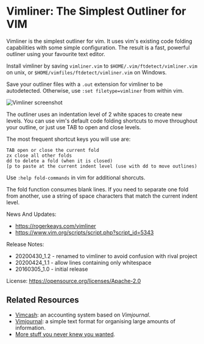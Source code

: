 # Vimliner: The Simplest Outliner for VIM

Vimliner is the simplest outliner for vim. It uses vim's existing code 
folding capabilities with some simple configuration. The result is a fast,
powerful outliner using your favourite text editor.

Install vimliner by saving `vimliner.vim` to `$HOME/.vim/ftdetect/vimliner.vim`
on unix, or `$HOME/vimfiles/ftdetect/vimliner.vim` on Windows.

Save your outliner files with a `.out` extension for vimliner to be 
autodetected. Otherwise, use `:set filetype=vimliner` from within vim.

![Vimliner screenshot](https://rogerkeays.com/ox/webcore/attachments/27730/vimliner-the-simplest-outliner-for-vim-screenshot.png?width=600&height=350)

The outliner uses an indentation level of 2 white spaces to create 
new levels. You can use vim's default code folding shortcuts to move
throughout your outline, or just use TAB to open and close levels.
 
The most frequent shortcut keys you will use are:

    TAB open or close the current fold
    zx close all other folds  
    dd to delete a fold (when it is closed)
    [p to paste at the current indent level (use with dd to move outlines)

Use `:help fold-commands` in vim for additional shorcuts.

The fold function consumes blank lines. If you need to separate one
fold from another, use a string of space characters that match the
current indent level.

News And Updates:

 - https://rogerkeays.com/vimliner
 - https://www.vim.org/scripts/script.php?script_id=5343

Release Notes:

 - 20200430_1.2 - renamed to vimliner to avoid confusion with rival project
 - 20200424_1.1 - allow lines containing only whitespace
 - 20160305_1.0 - initial release

License: https://opensource.org/licenses/Apache-2.0

## Related Resources

  * [Vimcash](https://github.com/rogerkeays/vimcash): an accounting system based on *Vimjournal*.
  * [Vimjournal](https://github.com/rogerkeays/vimjournal): a simple text format for organising large amounts of information.
  * [More stuff you never knew you wanted](https://rogerkeays.com).

